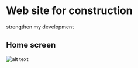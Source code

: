 # Web site for construction
strengthen my development

## Home screen
![alt text](https://raw.githubusercontent.com/anjanante/nconstuction_pp/main/assets/img/site-screenshoot/Home.png)
